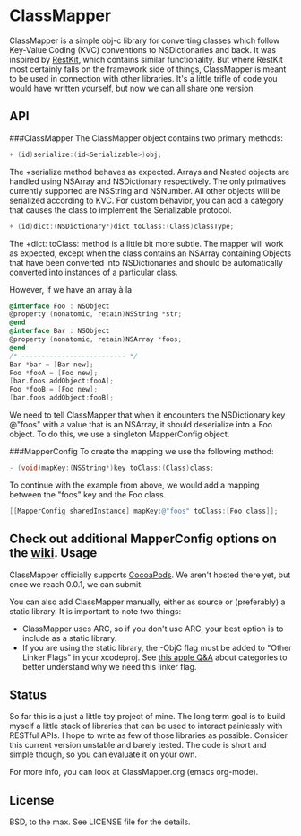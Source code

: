 ClassMapper
===========
ClassMapper is a simple obj-c library for converting classes which follow Key-Value Coding (KVC) conventions to NSDictionaries and back. It was inspired by [RestKit](https://github.com/RestKit/RestKit), which contains similar functionality. But where RestKit most certainly falls on the framework side of things, ClassMapper is meant to be used in connection with other libraries. It's a little trifle of code you would have written yourself, but now we can all share one version.

API
---
###ClassMapper
The ClassMapper object contains two primary methods:

``` objective-c
+ (id)serialize:(id<Serializable>)obj;
```
The +serialize method behaves as expected. Arrays and Nested objects are handled using NSArray and NSDictionary respectively. The only primatives currently supported are NSString and NSNumber. All other objects will be serialized according to KVC. For custom behavior, you can add a category that causes the class to implement the Serializable protocol.

``` objective-c
+ (id)dict:(NSDictionary*)dict toClass:(Class)classType;
```
The +dict: toClass: method is a little bit more subtle. The mapper will work as expected, except when the class contains an NSArray containing Objects that have been converted into NSDictionaries and should be automatically converted into instances of a particular class. 

However, if we have an array à la

``` objective-c
@interface Foo : NSObject
@property (nonatomic, retain)NSString *str;
@end
@interface Bar : NSObject
@property (nonatomic, retain)NSArray *foos;
@end
/* -------------------------- */
Bar *bar = [Bar new];
Foo *fooA = [Foo new];
[bar.foos addObject:fooA];
Foo *fooB = [Foo new];
[bar.foos addObject:fooB];
```
We need to tell ClassMapper that when it encounters the NSDictionary key @"foos" with a value that is an NSArray, it should deserialize into a Foo object. To do this, we use a singleton MapperConfig object. 

###MapperConfig
To create the mapping we use the following method:

``` objective-c
- (void)mapKey:(NSString*)key toClass:(Class)class;
```

To continue with the example from above, we would add a mapping between the "foos" key and the Foo class.

``` objective-c
[[MapperConfig sharedInstance] mapKey:@"foos" toClass:[Foo class]];
```

Check out additional MapperConfig options on the [wiki](https://github.com/pashields/ClassMapper/wiki/Configuration-Options).
Usage
------
ClassMapper officially supports [CocoaPods](https://github.com/CocoaPods/CocoaPods). We aren't hosted there yet, but once we reach 0.0.1, we can submit.

You can also add ClassMapper manually, either as source or (preferably) a static library. It is important to note two things:

* ClassMapper uses ARC, so if you don't use ARC, your best option is to include as a static library.
* If you are using the static library, the -ObjC flag must be added to "Other Linker Flags" in your xcodeproj.  See [this apple Q&A](http://developer.apple.com/library/mac/#qa/qa1490/_index.html) about categories to better understand why we need this linker flag.

Status
------
So far this is a just a little toy project of mine. The long term goal is to build myself a little stack of libraries that can be used to interact painlessly with RESTful APIs. I hope to write as few of those libraries as possible. Consider this current version unstable and barely tested. The code is short and simple though, so you can evaluate it on your own.

For more info, you can look at ClassMapper.org (emacs org-mode).

License
-------
BSD, to the max. See LICENSE file for the details.
